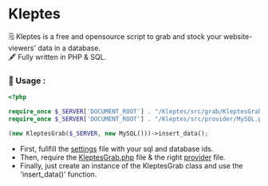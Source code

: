 # Kleptes
🗒 Kleptes is a free and opensource script to grab and stock your website-viewers' data in a database.  
🖋 Fully written in PHP & SQL.  

### 📌 Usage :
```php
<?php

require_once $_SERVER['DOCUMENT_ROOT'] . "/Kleptes/src/grab/KleptesGrab.php";
require_once $_SERVER['DOCUMENT_ROOT'] . "/Kleptes/src/provider/MySQL.php";

(new KleptesGrab($_SERVER, new MySQL()))->insert_data();
```  
- First, fullfill the <a href="https://github.com/Neptune-IT/Kleptes/blob/main/settings/sql-ids.json">settings</a> file with your sql and database ids.  
- Then, require the <a href="https://github.com/Neptune-IT/Kleptes/blob/main/src/grab/KleptesGrab.php">KleptesGrab.php</a> file & the right <a href="https://github.com/Neptune-IT/Kleptes/blob/main/src/provider">provider</a> file.  
- Finally, just create an instance of the KleptesGrab class and use the 'insert_data()' function.

